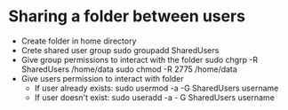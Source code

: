 # Sharing a folder between users

- Create folder in home directory
- Crete shared user group
	sudo groupadd SharedUsers
- Give group permissions to interact with the folder
	sudo chgrp -R SharedUsers /home/data
	sudo chmod -R 2775 /home/data
- Give users permission to interact with folder
	- If user already exists:
		sudo usermod -a -G SharedUsers username
	- If user doesn't exist: 
		sudo useradd -a - G SharedUsers username
